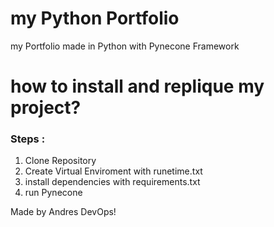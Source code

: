 # my Python Portfolio

my Portfolio made in Python with Pynecone Framework

# how to install and replique my project?

### Steps :
1. Clone Repository
2. Create Virtual Enviroment with runetime.txt
3. install dependencies with requirements.txt
4. run Pynecone

Made by Andres DevOps!
